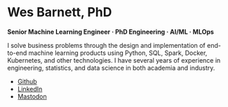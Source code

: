 # Wes Barnett, PhD

**Senior Machine Learning Engineer · PhD Engineering · AI/ML · MLOps**

I solve business problems through the design and implementation of end-to-end machine learning products using Python, SQL, Spark, Docker, Kubernetes, and other technologies. I have several years of experience in engineering, statistics, and data science in both academia and industry.

* [Github](https://github.com/wesbarnett)
* [LinkedIn](https://linkedin.com/in/wesbarnett)
* <a rel="me" href="https://fosstodon.org/@barnett">Mastodon</a>
